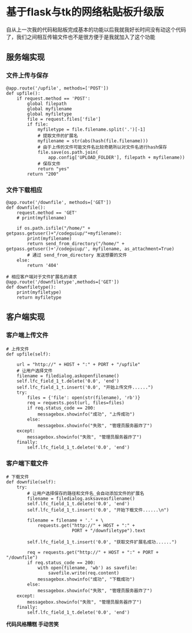 # 基于flask与tk的网络粘贴板升级版

自从上一次我的代码粘贴板完成基本的功能以后我就我好长时间没有动这个代码了，我们之间相互传输文件也不是很方便于是我就加入了这个功能

## 服务端实现 

### 文件上传与保存

    @app.route('/upfile', methods=['POST'])
    def upfile():
        if request.method == 'POST':
            global filepath
            global myfilename
            global myfiletype
            file = request.files['file']
            if file:
                myfiletype = file.filename.split('.')[-1]
                # 提取文件的扩展名
                myfilename = str(abs(hash(file.filename)))
                # 由于上传的文件可能文件名比较奇葩所以对文件名进行hash保存
                file.save(os.path.join(
                    app.config['UPLOAD_FOLDER'], filepath + myfilename))
                # 保存文件
                return "yes"
            return "200"

### 文件下载相应

    @app.route('/downfile', methods=['GET'])
    def downfile():
        request.method == 'GET'
        # print(myfilename)
        
        if os.path.isfile("/home/" + getpass.getuser()+"/codeguiup/"+myfilename):
            print(myfilename)
            return send_from_directory("/home/" + getpass.getuser()+'/codeguiup/', myfilename, as_attachment=True)
            # 通过 send_from_directory 发送想要的文件
        else:
            return '404'

    # 相应客户端对于文件扩展名的请求
    @app.route('/downfiletype',methods=['GET'])
    def downfiletype():
        print(myfiletype)
        return myfiletype
## 客户端实现

### 客户端上传文件

    # 上传文件
    def upfile(self):

        url = "http://" + HOST + ":" + PORT + "/upfile"
        # 让用户选择文件
        filename = filedialog.askopenfilename()
        self.lfc_field_1_t.delete('0.0', 'end')
        self.lfc_field_1_t.insert('0.0', "开始上传文件......")
        try:
            files = {'file': open(str(filename), 'rb')}
            req = requests.post(url, files=files)
            if req.status_code == 200:
                messagebox.showinfo("成功", "上传成功")
            else:
                messagebox.showinfo("失败", "管理员服务器炸了")
        except:
            messagebox.showinfo("失败", "管理员服务器炸了")
        finally:
            self.lfc_field_1_t.delete('0.0', 'end')
### 客户端下载文件

    # 下载文件
    def downfile(self):
        try:
            # 让用户选择保存的路径和文件名_会自动添加文件的扩展名
            filename = filedialog.asksaveasfilename()
            self.lfc_field_1_t.delete('0.0', 'end')
            self.lfc_field_1_t.insert('0.0', "开始下载文件......\n")

            filename = filename + '.' + \
                requests.get("http://" + HOST + ":" +
                             PORT + "/downfiletype").text

            self.lfc_field_1_t.insert('0.0', "获取文件扩展名成功......")

            req = requests.get("http://" + HOST + ":" + PORT + "/downfile")
            if req.status_code == 200:
                with open(filename, 'wb') as savefile:
                    savefile.write(req.content)
                messagebox.showinfo("成功", "下载成功")
            else:
                messagebox.showinfo("失败", "管理员服务器炸了")
        except:
            messagebox.showinfo("失败", "管理员服务器炸了")
        finally:
            self.lfc_field_1_t.delete('0.0', 'end')

**代码风格糟糕  手动苦笑**


